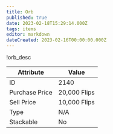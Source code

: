 ```yaml
---
title: Orb
published: true
date: 2023-02-18T15:29:14.000Z
tags: items
editor: markdown
dateCreated: 2023-02-16T00:00:00.000Z
---
```


!orb_desc

|Attribute|Value|
|-|-|
|ID|2140|
|Purchase Price|20,000 Flips|
|Sell Price|10,000 Flips|
|Type|N/A|
|Stackable|No|

